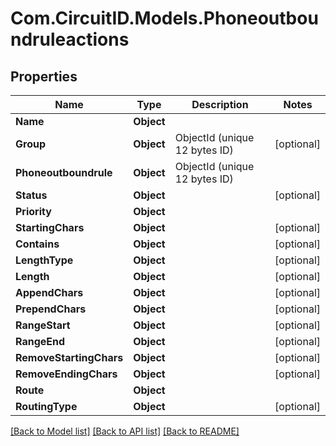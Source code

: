 
# Com.CircuitID.Models.Phoneoutboundruleactions

## Properties

Name | Type | Description | Notes
------------ | ------------- | ------------- | -------------
**Name** | **Object** |  | 
**Group** | **Object** | ObjectId (unique 12 bytes ID) | [optional] 
**Phoneoutboundrule** | **Object** | ObjectId (unique 12 bytes ID) | 
**Status** | **Object** |  | [optional] 
**Priority** | **Object** |  | 
**StartingChars** | **Object** |  | [optional] 
**Contains** | **Object** |  | [optional] 
**LengthType** | **Object** |  | [optional] 
**Length** | **Object** |  | [optional] 
**AppendChars** | **Object** |  | [optional] 
**PrependChars** | **Object** |  | [optional] 
**RangeStart** | **Object** |  | [optional] 
**RangeEnd** | **Object** |  | [optional] 
**RemoveStartingChars** | **Object** |  | [optional] 
**RemoveEndingChars** | **Object** |  | [optional] 
**Route** | **Object** |  | 
**RoutingType** | **Object** |  | [optional] 

[[Back to Model list]](../README.md#documentation-for-models)
[[Back to API list]](../README.md#documentation-for-api-endpoints)
[[Back to README]](../README.md)

